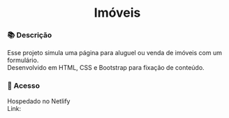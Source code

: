 <h1 align="center"> Imóveis </h1>

### 📚 Descrição
Esse projeto simula uma página para aluguel ou venda de imóveis com um formulário. <br>
Desenvolvido em HTML, CSS e Bootstrap para fixação de conteúdo.

### 📁 Acesso
Hospedado no Netlify <br>
Link: 
